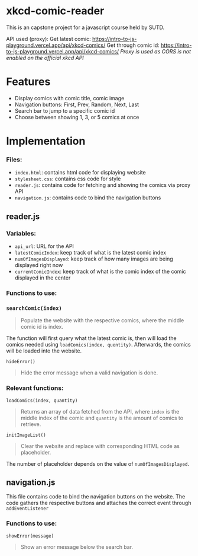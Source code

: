 # xkcd-comic-reader

This is an capstone project for a javascript course held by SUTD. 

API used (proxy): 
Get latest comic: https://intro-to-js-playground.vercel.app/api/xkcd-comics/
Get through comic id: https://intro-to-js-playground.vercel.app/api/xkcd-comics/<comic-id>
*Proxy is used as CORS is not enabled on the official xkcd API*

# Features
- Display comics with comic title, comic image
- Navigation buttons: First, Prev, Random, Next, Last
- Search bar to jump to a specific comic id
- Choose between showing 1, 3, or 5 comics at once

# Implementation

### Files:
- `index.html`: contains html code for displaying website
- `stylesheet.css`: contains css code for style
- `reader.js`: contains code for fetching and showing the comics via proxy API
- `navigation.js`: contains code to bind the navigation buttons

## reader.js
### Variables:
- `api_url`: URL for the API
- `latestComicIndex`: keep track of what is the latest comic index
- `numOfImagesDisplayed`: keep track of how many images are being displayed right now
- `currentComicIndex`: keep track of what is the comic index of the comic displayed in the center

### Functions to use:
### `searchComic(index)`
> Populate the website with the respective comics, where the middle comic id is index.

The function will first query what the latest comic is, then will load the comics needed using `loadComics(index, quentity)`. Afterwards, the comics will be loaded into the website.

`hideError()`
> Hide the error message when a valid navigation is done.

### Relevant functions:
`loadComics(index, quantity)`
> Returns an array of data fetched from the API, where `index` is the middle index of the comic and `quantity` is the amount of comics to retrieve.

`initImageList()`
> Clear the website and replace with corresponding HTML code as placeholder.

The number of placeholder depends on the value of `numOfImagesDisplayed`.

## navigation.js
This file contains code to bind the navigation buttons on the website. The code gathers the respective buttons and attaches the correct event through `addEventListener`

### Functions to use:
`showError(message)`
> Show an error message below the search bar.
